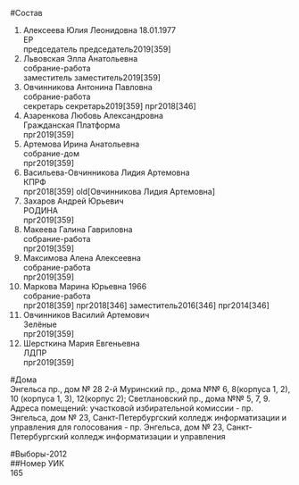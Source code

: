 #Состав  
1. Алексеева Юлия Леонидовна 18.01.1977  
    ЕР  
    председатель председатель2019[359]  
2. Львовская Элла Анатольевна  
    собрание-работа  
    заместитель заместитель2019[359]  
3. Овчинникова Антонина Павловна  
    собрание-работа  
    секретарь секретарь2019[359] прг2018[346]  
4. Азаренкова Любовь Александровна  
    Гражданская Платформа  
    прг2019[359]  
5. Артемова Ирина Анатольевна  
    собрание-дом  
    прг2019[359]  
6. Васильева-Овчинникова Лидия Артемовна  
    КПРФ  
    прг2018[359] old[Овчинникова Лидия Артемовна]  
7. Захаров Андрей Юрьевич  
    РОДИНА  
    прг2019[359]  
8. Макеева Галина Гавриловна  
    собрание-работа  
    прг2019[359]  
9. Максимова Алена Алексеевна  
    собрание-работа  
    прг2019[359]  
10. Маркова Марина Юрьевна 1966  
    собрание-работа  
    прг2018[359] прг2018[346] заместитель2016[346] прг2014[346]  
11. Овчинников Василий Артемович  
    Зелёные  
    прг2019[359]  
12. Шерсткина Мария Евгеньевна  
    ЛДПР  
    прг2019[359]  
  
#Дома  
Энгельса пр., дом № 28 2-й Муринский пр., дома №№ 6, 8(корпуса 1, 2), 10 (корпуса 1, 3), 12(корпус 2); Светлановский пр., дома №№ 5, 7, 9. Адреса помещений: участковой избирательной комиссии - пр. Энгельса, дом № 23, Санкт-Петербургский колледж информатизации и управления для голосования - пр. Энгельса, дом № 23, Санкт-Петербургский колледж информатизации и управления  
  
#Выборы-2012  
##Номер УИК  
165  
